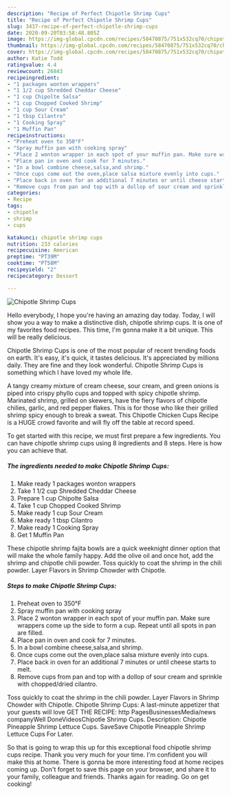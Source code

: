 ```yaml
---
description: "Recipe of Perfect Chipotle Shrimp Cups"
title: "Recipe of Perfect Chipotle Shrimp Cups"
slug: 3437-recipe-of-perfect-chipotle-shrimp-cups
date: 2020-09-20T03:58:48.805Z
image: https://img-global.cpcdn.com/recipes/58470875/751x532cq70/chipotle-shrimp-cups-recipe-main-photo.jpg
thumbnail: https://img-global.cpcdn.com/recipes/58470875/751x532cq70/chipotle-shrimp-cups-recipe-main-photo.jpg
cover: https://img-global.cpcdn.com/recipes/58470875/751x532cq70/chipotle-shrimp-cups-recipe-main-photo.jpg
author: Katie Todd
ratingvalue: 4.4
reviewcount: 26843
recipeingredient:
- "1 packages wonton wrappers"
- "1 1/2 cup Shredded Cheddar Cheese"
- "1 cup Chipolte Salsa"
- "1 cup Chopped Cooked Shrimp"
- "1 cup Sour Cream"
- "1 tbsp Cilantro"
- "1 Cooking Spray"
- "1 Muffin Pan"
recipeinstructions:
- "Preheat oven to 350°F"
- "Spray muffin pan with cooking spray"
- "Place 2 wonton wrapper in each spot of your muffin pan. Make sure wrappers come up the side to form a cup. Repeat until all spots in pan are filled."
- "Place pan in oven and cook for 7 minutes."
- "In a bowl combine cheese,salsa,and shrimp."
- "Once cups come out the oven,place salsa mixture evenly into cups."
- "Place back in oven for an additional 7 minutes or until cheese starts to melt."
- "Remove cups from pan and top with a dollop of sour cream and sprinkle with chopped/dried cilantro."
categories:
- Recipe
tags:
- chipotle
- shrimp
- cups

katakunci: chipotle shrimp cups 
nutrition: 233 calories
recipecuisine: American
preptime: "PT39M"
cooktime: "PT58M"
recipeyield: "2"
recipecategory: Dessert

---
```



![Chipotle Shrimp Cups](https://img-global.cpcdn.com/recipes/58470875/751x532cq70/chipotle-shrimp-cups-recipe-main-photo.jpg)

Hello everybody, I hope you're having an amazing day today. Today, I will show you a way to make a distinctive dish, chipotle shrimp cups. It is one of my favorites food recipes. This time, I'm gonna make it a bit unique. This will be really delicious.

Chipotle Shrimp Cups is one of the most popular of recent trending foods on earth. It's easy, it's quick, it tastes delicious. It's appreciated by millions daily. They are fine and they look wonderful. Chipotle Shrimp Cups is something which I have loved my whole life.

A tangy creamy mixture of cream cheese, sour cream, and green onions is piped into crispy phyllo cups and topped with spicy chipotle shrimp. Marinated shrimp, grilled on skewers, have the fiery flavors of chipotle chilies, garlic, and red pepper flakes. This is for those who like their grilled shrimp spicy enough to break a sweat. This Chipotle Chicken Cups Recipe is a HUGE crowd favorite and will fly off the table at record speed.


To get started with this recipe, we must first prepare a few ingredients. You can have chipotle shrimp cups using 8 ingredients and 8 steps. Here is how you can achieve that.

<!--inarticleads1-->

##### The ingredients needed to make Chipotle Shrimp Cups:

1. Make ready 1 packages wonton wrappers
1. Take 1 1/2 cup Shredded Cheddar Cheese
1. Prepare 1 cup Chipolte Salsa
1. Take 1 cup Chopped Cooked Shrimp
1. Make ready 1 cup Sour Cream
1. Make ready 1 tbsp Cilantro
1. Make ready 1 Cooking Spray
1. Get 1 Muffin Pan


These chipotle shrimp fajita bowls are a quick weeknight dinner option that will make the whole family happy. Add the olive oil and once hot, add the shrimp and chipotle chili powder. Toss quickly to coat the shrimp in the chili powder. Layer Flavors in Shrimp Chowder with Chipotle. 

<!--inarticleads2-->

##### Steps to make Chipotle Shrimp Cups:

1. Preheat oven to 350°F
1. Spray muffin pan with cooking spray
1. Place 2 wonton wrapper in each spot of your muffin pan. Make sure wrappers come up the side to form a cup. Repeat until all spots in pan are filled.
1. Place pan in oven and cook for 7 minutes.
1. In a bowl combine cheese,salsa,and shrimp.
1. Once cups come out the oven,place salsa mixture evenly into cups.
1. Place back in oven for an additional 7 minutes or until cheese starts to melt.
1. Remove cups from pan and top with a dollop of sour cream and sprinkle with chopped/dried cilantro.


Toss quickly to coat the shrimp in the chili powder. Layer Flavors in Shrimp Chowder with Chipotle. Chipotle Shrimp Cups: A last-minute appetizer that your guests will love GET THE RECIPE: http PagesBusinessesMedia/news companyWell DoneVideosChipotle Shrimp Cups. Description: Chipotle Pineapple Shrimp Lettuce Cups. SaveSave Chipotle Pineapple Shrimp Lettuce Cups For Later. 

So that is going to wrap this up for this exceptional food chipotle shrimp cups recipe. Thank you very much for your time. I'm confident you will make this at home. There is gonna be more interesting food at home recipes coming up. Don't forget to save this page on your browser, and share it to your family, colleague and friends. Thanks again for reading. Go on get cooking!
